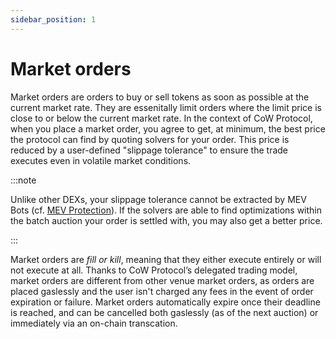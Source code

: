 ```yaml
---
sidebar_position: 1
---
```


# Market orders

Market orders are orders to buy or sell tokens as soon as possible at the current market rate.
They are essenitally limit orders where the limit price is close to or below the current market rate.
In the context of CoW Protocol, when you place a market order, you agree to get, at minimum, the best price the protocol can find by quoting solvers for your order.
This price is reduced by a user-defined "slippage tolerance" to ensure the trade executes even in volatile market conditions.

:::note

Unlike other DEXs, your slippage tolerance cannot be extracted by MEV Bots (cf. [MEV Protection](../batch-auctions/mev-protection)).
If the solvers are able to find optimizations within the batch auction your order is settled with, you may also get a better price.

:::

Market orders are _fill or kill_, meaning that they either execute entirely or will not execute at all. 
Thanks to CoW Protocol’s delegated trading model, market orders are different from other venue market orders, as orders are placed gaslessly and the user isn't charged any fees in the event of order expiration or failure.
Market orders automatically expire once their deadline is reached, and can be cancelled both gaslessly (as of the next auction) or immediately via an on-chain transcation.
